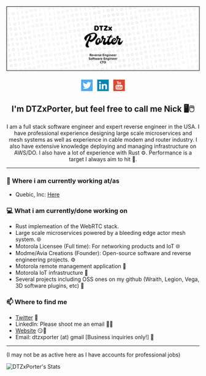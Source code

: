 ## [![DTZxPorter's Header](https://github.com/dtzxporter/dtzxporter/raw/main/images/header.png)](https://modme.co)

<p align='center'>
<a href="https://twitter.com/DTZxPorter"><img height="30" src="https://github.com/dtzxporter/dtzxporter/raw/main/images/twitter.svg"></a>&nbsp;&nbsp;
<a href="#"><img title="Please contact me via Email for my LinkedIn profile!" height="30" src="https://github.com/dtzxporter/dtzxporter/raw/main/images/linkedin.svg"></a>&nbsp;&nbsp;
<a href="http://youtube.com/c/DTZxPorter"><img height="30" src="https://github.com/dtzxporter/dtzxporter/raw/main/images/youtube.svg"></a>
</p>

<h2 align="center">I'm DTZxPorter, but feel free to call me Nick 🖥️🖱️</h2>
<p align="center">I am a full stack software engineer and expert reverse engineer in the USA.
I have professional experience designing large scale microservices and mesh systems as well as experience in cable modem and router industry. I also have extensive knowledge deploying and managing infrastructure on AWS/DO. I also have a lot of experience with Rust ⚙️. Performance is a target I always aim to hit 🎯.</p>

---

### 💼 Where i am currently working at/as
- Quebic, Inc: [Here](https://quebic.com)

### 💻 What i am currently/done working on
- Rust implemeation of the WebRTC stack.
- Large scale microservices powered by a bleeding edge actor mesh system. 🌐
- Motorola Licensee (Full time): For networking products and IoT 🌐
- Modme/Avia Creations (Founder): Open-source software and reverse engineering projects. ⚙️
- Motorola remote management application  🚀
- Motorola IoT infrastructure 🚀
- Several projects including OSS ones on my github (Wraith, Legion, Vega, 3D software plugins, etc) 🚀

### 📫 Where to find me
- [Twitter](https://twitter.com/dtzxporter) 🐤
- LinkedIn: Please shoot me an email 👨💼
- [Website](https://modme.co) 😏🔗
- Email: dtzxporter (at) gmail [Business inquiries only!] 💌

---
(I may not be as active here as I have accounts for professional jobs)

![DTZxPorter's Stats](https://github-readme-stats.vercel.app/api?username=dtzxporter&show_icons=true&theme=radical)
